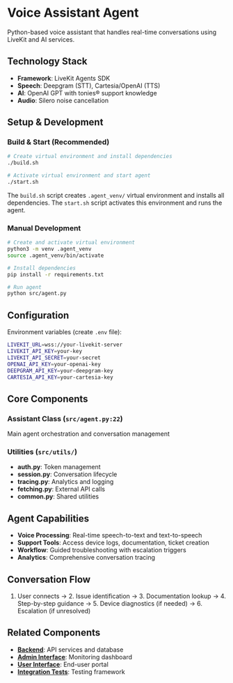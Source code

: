 # Voice Assistant Agent

Python-based voice assistant that handles real-time conversations using LiveKit and AI services.

## Technology Stack

- **Framework**: LiveKit Agents SDK
- **Speech**: Deepgram (STT), Cartesia/OpenAI (TTS)  
- **AI**: OpenAI GPT with tonies® support knowledge
- **Audio**: Silero noise cancellation

## Setup & Development

### Build & Start (Recommended)
```bash
# Create virtual environment and install dependencies
./build.sh

# Activate virtual environment and start agent
./start.sh
```

The `build.sh` script creates `.agent_venv/` virtual environment and installs all dependencies. The `start.sh` script activates this environment and runs the agent.

### Manual Development
```bash
# Create and activate virtual environment
python3 -m venv .agent_venv
source .agent_venv/bin/activate

# Install dependencies  
pip install -r requirements.txt

# Run agent
python src/agent.py
```

## Configuration

Environment variables (create `.env` file):
```bash
LIVEKIT_URL=wss://your-livekit-server
LIVEKIT_API_KEY=your-key
LIVEKIT_API_SECRET=your-secret
OPENAI_API_KEY=your-openai-key
DEEPGRAM_API_KEY=your-deepgram-key
CARTESIA_API_KEY=your-cartesia-key
```

## Core Components

### Assistant Class (`src/agent.py:22`)
Main agent orchestration and conversation management

### Utilities (`src/utils/`)
- **auth.py**: Token management  
- **session.py**: Conversation lifecycle
- **tracing.py**: Analytics and logging
- **fetching.py**: External API calls
- **common.py**: Shared utilities

## Agent Capabilities

- **Voice Processing**: Real-time speech-to-text and text-to-speech
- **Support Tools**: Access device logs, documentation, ticket creation
- **Workflow**: Guided troubleshooting with escalation triggers
- **Analytics**: Comprehensive conversation tracing

## Conversation Flow

1. User connects → 2. Issue identification → 3. Documentation lookup → 4. Step-by-step guidance → 5. Device diagnostics (if needed) → 6. Escalation (if unresolved)

## Related Components

- **[Backend](../backend/CLAUDE.md)**: API services and database
- **[Admin Interface](../admin_interface/CLAUDE.md)**: Monitoring dashboard  
- **[User Interface](../user_interface/CLAUDE.md)**: End-user portal
- **[Integration Tests](../integration_tests/CLAUDE.md)**: Testing framework
